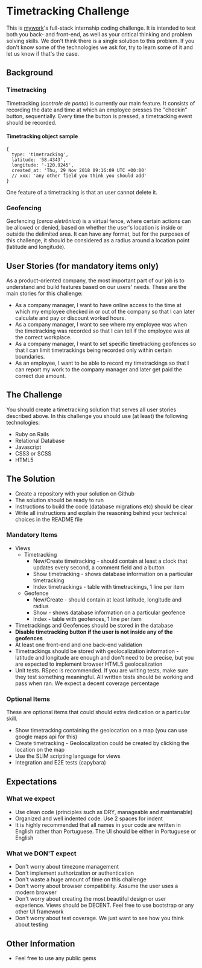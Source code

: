 # Timetracking Challenge
This is [mywork](https://www.mywork.com.br)'s full-stack internship coding challenge. It is intended to test both you back- and front-end, as well as your critical thinking and problem solving skills.
We don't think there is a single solution to this problem. If you don't know some of the technologies we ask for, try to learn some of it and let us know if that's the case.
## Background
### Timetracking
Timetracking (_controle de ponto_) is currently our main feature. It consists of recording the date and time at which an employee presses the "checkin" button, sequentially. Every time the button is pressed, a timetracking event should be recorded.
#### Timetracking object sample
```
{
  type: 'timetracking',
  latitude: '58.4343',
  longitude: '-120.9245',
  created_at: 'Thu, 29 Nov 2018 09:16:09 UTC +00:00'
  // xxx: 'any other field you think you should add'
}
```
One feature of a timetracking is that an user cannot delete it.
### Geofencing
Geofencing (_cerca eletrônica_) is a virtual fence, where certain actions can be allowed or denied, based on whether the user's location is inside or outside the delimited area. It can have any format, but for the purposes of this challenge, it should be considered as a radius around a location point (latitude and longitude).
## User Stories (for mandatory items only)
As a product-oriented company, the most important part of our job is to understand and build features based on our users' needs. These are the main stories for this challenge:
* As a company manager, I want to have online access to the time at which my employee checked in or out of the company so that I can later calculate and pay or discount worked hours.
* As a company manager, I want to see where my employee was when the timetracking was recorded so that I can tell if the employee was at the correct workplace.
* As a company manager, I want to set specific timetracking geofences so that I can limit timetrackings being recorded only within certain boundaries.
* As an employee, I want to be able to record my timetrackings so that I can report my work to the company manager and later get paid the correct due amount.
## The Challenge
You should create a timetracking solution that serves all user stories described above.
In this challenge you should use (at least) the following technologies:
* Ruby on Rails
* Relational Database
* Javascript
* CSS3 or SCSS
* HTML5
## The Solution
* Create a repository with your solution on Github
* The solution should be ready to run
* Instructions to build the code (database migrations etc) should be clear
* Write all instructions and explain the reasoning behind your technical choices in the README file
### Mandatory Items
* Views
  * Timetracking
    * New/Create timetracking - should contain at least a clock that updates every second, a comment field and a button
    * Show timetracking - shows database information on a particular timetracking
    * Index timetrackings - table with timetrackings, 1 line per item
  * Geofence
    * New/Create - should contain at least latitude, longitude and radius
    * Show - shows database information on a particular geofence
    * Index - table with geofences, 1 line per item
* Timetrackings and Geofences should be stored in the database
* **Disable timetracking button if the user is not inside any of the geofences**
* At least one front-end and one back-end validation
* Timetrackings should be stored with geolocalization information - latitude and longitude are enough and don't need to be precise, but you are expected to implement browser HTML5 geolocalization
* Unit tests. RSpec is recommended. If you are writing tests, make sure they test something meaningful. All written tests should be working and pass when ran. We expect a decent coverage percentage
### Optional Items
These are optional items that could should extra dedication or a particular skill.
* Show timetracking containing the geolocation on a map (you can use google maps api for this)
* Create timetracking - Geolocalization could be created by clicking the location on the map
* Use the SLIM scripting language for views
* Integration and E2E tests (capybara)
## Expectations
### What we expect
* Use clean code (principles such as DRY, manageable and maintanable)
* Organized and well indented code. Use 2 spaces for indent
* It is highly recommended that all names in your code are written in English rather than Portuguese. The UI should be either in Portuguese or English
### What we DON'T expect
* Don't worry about timezone management
* Don't implement authorization or authentication
* Don't waste a huge amount of time on this challenge
* Don't worry about browser compatibility. Assume the user uses a modern browser
* Don't worry about creating the most beautiful design or user experience. Views should be DECENT. Feel free to use bootstrap or any other UI framework
* Don't worry about test coverage. We just want to see how you think about testing
## Other Information
* Feel free to use any public gems

